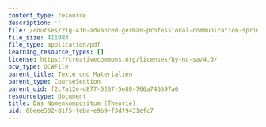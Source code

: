 ```yaml
---
content_type: resource
description: ''
file: /courses/21g-410-advanced-german-professional-communication-spring-2017/86eee50281f5febae9b9f3df9431efc7_21G_410s17_W03_M06.pdf
file_size: 411983
file_type: application/pdf
learning_resource_types: []
license: https://creativecommons.org/licenses/by-nc-sa/4.0/
ocw_type: OCWFile
parent_title: Texte und Materialien
parent_type: CourseSection
parent_uid: f2c7a12e-d877-5267-5e80-766a746597a6
resourcetype: Document
title: Das Nomenkompositum (Theorie)
uid: 86eee502-81f5-feba-e9b9-f3df9431efc7
---
```

